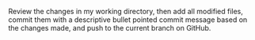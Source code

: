 Review the changes in my working directory, then add all modified files, commit them with a descriptive bullet pointed commit message based on the changes made, and push to the current branch on GitHub.
